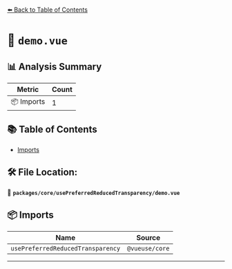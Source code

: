 [⬅️ Back to Table of Contents](../../../index.md)

# 📄 `demo.vue`

## 📊 Analysis Summary

| Metric | Count |
|--------|-------|
| 📦 Imports | 1 |

## 📚 Table of Contents

- [Imports](#imports)

## 🛠️ File Location:
📂 **`packages/core/usePreferredReducedTransparency/demo.vue`**

## 📦 Imports

| Name | Source |
|------|--------|
| `usePreferredReducedTransparency` | `@vueuse/core` |


---